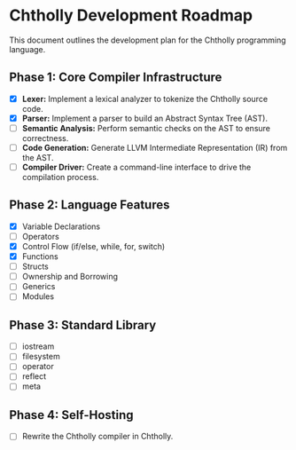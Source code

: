 # Chtholly Development Roadmap

This document outlines the development plan for the Chtholly programming language.

## Phase 1: Core Compiler Infrastructure

- [x] **Lexer:** Implement a lexical analyzer to tokenize the Chtholly source code.
- [x] **Parser:** Implement a parser to build an Abstract Syntax Tree (AST).
- [ ] **Semantic Analysis:** Perform semantic checks on the AST to ensure correctness.
- [ ] **Code Generation:** Generate LLVM Intermediate Representation (IR) from the AST.
- [ ] **Compiler Driver:** Create a command-line interface to drive the compilation process.

## Phase 2: Language Features

- [x] Variable Declarations
- [ ] Operators
- [x] Control Flow (if/else, while, for, switch)
- [x] Functions
- [ ] Structs
- [ ] Ownership and Borrowing
- [ ] Generics
- [ ] Modules

## Phase 3: Standard Library

- [ ] iostream
- [ ] filesystem
- [ ] operator
- [ ] reflect
- [ ] meta

## Phase 4: Self-Hosting

- [ ] Rewrite the Chtholly compiler in Chtholly.
